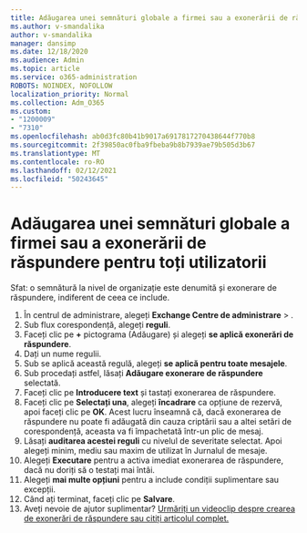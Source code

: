 ```yaml
---
title: Adăugarea unei semnături globale a firmei sau a exonerării de răspundere pentru toți utilizatorii
ms.author: v-smandalika
author: v-smandalika
manager: dansimp
ms.date: 12/18/2020
ms.audience: Admin
ms.topic: article
ms.service: o365-administration
ROBOTS: NOINDEX, NOFOLLOW
localization_priority: Normal
ms.collection: Adm_O365
ms.custom:
- "1200009"
- "7310"
ms.openlocfilehash: ab0d3fc80b41b9017a6917817270438644f770b8
ms.sourcegitcommit: 2f39850ac0fba9fbeba9b8b7939ae79b505d3b67
ms.translationtype: MT
ms.contentlocale: ro-RO
ms.lasthandoff: 02/12/2021
ms.locfileid: "50243645"
---
```

# <a name="add-a-global-company-signature-or-disclaimer-for-all-users"></a>Adăugarea unei semnături globale a firmei sau a exonerării de răspundere pentru toți utilizatorii

Sfat: o semnătură la nivel de organizație este denumită și exonerare de răspundere, indiferent de ceea ce include.

1. În centrul de administrare, alegeți **Exchange Centre de administrare**  >  .
2. Sub flux corespondență, alegeți **reguli**.
3. Faceți clic pe **+** pictograma (Adăugare) și alegeți **se aplică exonerări de răspundere**.
4. Dați un nume regulii.
5. Sub se aplică această regulă, alegeți **se aplică pentru toate mesajele**.
6. Sub procedați astfel, lăsați **Adăugare exonerare de răspundere** selectată.
7. Faceți clic pe **Introducere text** și tastați exonerarea de răspundere.
8. Faceți clic pe **Selectați una**, alegeți **încadrare** ca opțiune de rezervă, apoi faceți clic pe **OK**. Acest lucru înseamnă că, dacă exonerarea de răspundere nu poate fi adăugată din cauza criptării sau a altei setări de corespondență, aceasta va fi împachetată într-un plic de mesaj.
9. Lăsați **auditarea acestei reguli** cu nivelul de severitate selectat. Apoi alegeți minim, mediu sau maxim de utilizat în Jurnalul de mesaje.
10. Alegeți **Executare** pentru a activa imediat exonerarea de răspundere, dacă nu doriți să o testați mai întâi.
11. Alegeți **mai multe opțiuni** pentru a include condiții suplimentare sau excepții.
12. Când ați terminat, faceți clic pe **Salvare**.
13. Aveți nevoie de ajutor suplimentar? [Urmăriți un videoclip despre crearea de exonerări de răspundere sau citiți articolul complet.](https://support.office.com/article/2d75860f-c527-4352-a7f6-73eba54c0c72?wt.mc_id=Chat_GlobalSignature)